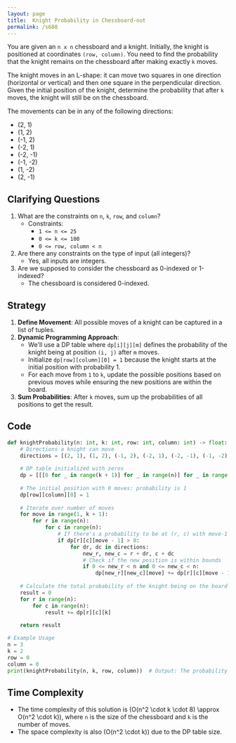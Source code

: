 ```yaml
---
layout: page
title:  Knight Probability in Chessboard-out
permalink: /s688
---
```


You are given an `n x n` chessboard and a knight. Initially, the knight is positioned at coordinates `(row, column)`. You need to find the probability that the knight remains on the chessboard after making exactly `k` moves.

The knight moves in an L-shape: it can move two squares in one direction (horizontal or vertical) and then one square in the perpendicular direction. Given the initial position of the knight, determine the probability that after `k` moves, the knight will still be on the chessboard.

The movements can be in any of the following directions:
- (2, 1) 
- (1, 2) 
- (-1, 2) 
- (-2, 1) 
- (-2, -1) 
- (-1, -2) 
- (1, -2) 
- (2, -1) 

## Clarifying Questions

1. What are the constraints on `n`, `k`, `row`, and `column`?
   - Constraints: 
     * `1 <= n <= 25`
     * `0 <= k <= 100`
     * `0 <= row, column < n`
2. Are there any constraints on the type of input (all integers)?
   - Yes, all inputs are integers.
3. Are we supposed to consider the chessboard as 0-indexed or 1-indexed?
   - The chessboard is considered 0-indexed.

## Strategy

1. **Define Movement**: All possible moves of a knight can be captured in a list of tuples.
2. **Dynamic Programming Approach**:
   - We'll use a DP table where `dp[i][j][m]` defines the probability of the knight being at position `(i, j)` after `m` moves.
   - Initialize `dp[row][column][0] = 1` because the knight starts at the initial position with probability 1.
   - For each move from `1` to `k`, update the possible positions based on previous moves while ensuring the new positions are within the board.
3. **Sum Probabilities**: After `k` moves, sum up the probabilities of all positions to get the result.

## Code

```python
def knightProbability(n: int, k: int, row: int, column: int) -> float:
    # Directions a knight can move
    directions = [(2, 1), (1, 2), (-1, 2), (-2, 1), (-2, -1), (-1, -2), (1, -2), (2, -1)]
    
    # DP table initialized with zeros
    dp = [[[0 for _ in range(k + 1)] for _ in range(n)] for _ in range(n)]
    
    # The initial position with 0 moves: probability is 1
    dp[row][column][0] = 1
    
    # Iterate over number of moves
    for move in range(1, k + 1):
        for r in range(n):
            for c in range(n):
                # If there's a probability to be at (r, c) with move-1
                if dp[r][c][move - 1] > 0:
                    for dr, dc in directions:
                        new_r, new_c = r + dr, c + dc
                        # Check if the new position is within bounds
                        if 0 <= new_r < n and 0 <= new_c < n:
                            dp[new_r][new_c][move] += dp[r][c][move - 1] / 8.0
    
    # Calculate the total probability of the knight being on the board after k moves.
    result = 0
    for r in range(n):
        for c in range(n):
            result += dp[r][c][k]
    
    return result

# Example Usage
n = 3
k = 2
row = 0
column = 0
print(knightProbability(n, k, row, column))  # Output: The probability the knight is on the board after 2 moves
```

## Time Complexity
- The time complexity of this solution is \(O(n^2 \cdot k \cdot 8) \approx O(n^2 \cdot k)\), where `n` is the size of the chessboard and `k` is the number of moves.
- The space complexity is also \(O(n^2 \cdot k)\) due to the DP table size.